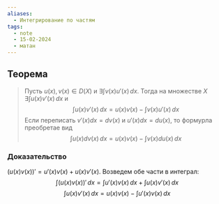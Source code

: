 ```yaml
---
aliases:
  - Интегрирование по частям
tags:
  - note
  - 15-02-2024
  - матан
---
```

## Теорема
>Пусть $u(x),v(x)\in D(X)$ и $\exists \int v(x)u'(x) \, dx$. Тогда на множестве $X$ $\exists \int u(x)v'(x) \, dx$ и 
>$$\int u(x)v'(x) \, dx = u(x)v(x) - \int v(x)u'(x) \, dx $$
>Если переписать $v'(x)dx = dv(x)$ и $u'(x)dx = du(x)$, то формурла преобретае вид
>$$\int u(x)dv(x) \, dx = u(x)v(x)-\int v(x)du(x) \, dx $$
### Доказательство
$(u(x)v(x))' = u'(x)v(x) + u(x)v'(x)$. Возведем обе части в интеграл:
$$\int (u(x)v(x))' \, dx = \int u'(x)v(x) \, dx + \int u(x)v'(x) \, dx$$
$$\int u(x)v'(x) \, dx = u(x)v(x) - \int u'(x)v(x) \, dx$$